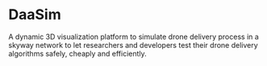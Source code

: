 # DaaSim
A dynamic 3D visualization platform to simulate drone delivery process in a skyway network to let researchers and developers test their drone delivery algorithms safely, cheaply and efficiently.
